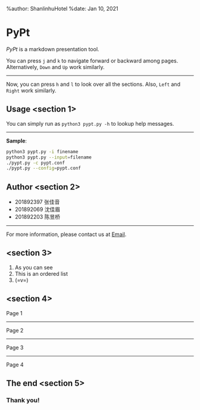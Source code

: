 %author: ShanlinhuHotel
%date: Jan 10, 2021

# PyPt

*PyPt* is a markdown presentation tool.

You can press `j` and `k` to navigate
forward or backward among pages.
Alternatively, `Down` and `Up` work similarly.

---

Now, you can press `h` and `l` to look over all the sections.
Also, `Left` and `Right` work similarly.

## Usage <section 1>

You can simply run as `python3 pypt.py -h`
to lookup help messages.

---

**Sample**:

```sh
python3 pypt.py -i finename
python3 pypt.py --input=filename
./pypt.py -c pypt.conf
./pypt.py --config=pypt.conf
```

## Author <section 2>

- 201892397 张佳音
- 201892069 沈佳眉
- 201892203 陈昱桥

---

For more information,
please contact us at [Email](sample@opensource.org).

## <section 3>

1. As you can see
2. This is an ordered list
3. (=v=)

## <section 4>

Page 1

---

Page 2

---

Page 3

---

Page 4

## The end <section 5>

### Thank you!

